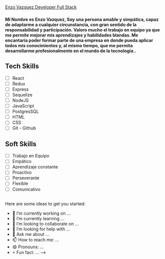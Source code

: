 [Enzo Vazquez Developer Full Stack](https://sites-cf.mhcache.com/t/298/291/1100298291/500/500011_586341793601770d6bn1b2_A_0x0/filters:watermark(/watermarks/logo.png,-2p,-2p,0,0,5):watermark(/watermarks/enhance_left_padding_v2.png,2p,-2p,5,0,5)/44p2-5oPEgm6sZmXZKLzMRagiec=/.jpg)

### <h4 > Mi Nombre es Enzo Vazquez, Soy una persona amable y simpática, capaz de adaptarme a cualquier circunstancia, con gran sentido de la responsabilidad y participación. Valoro mucho el trabajo en equipo ya que me permite mejorar mis aprendizajes y habilidades blandas. Me encantaría poder formar parte de una empresa en donde pueda aplicar todos mis conocimientos y, al mismo tiempo, que me permita desarrollarme profesionalmente en el mundo de la tecnología.. </h4>

## Tech Skills                 

- [ ] React                     
- [ ] Redux 
- [ ] Express
- [ ] Sequelize  
- [ ] NodeJS
- [ ] JavaScript
- [ ] PostgresSQL
- [ ] HTML
- [ ] CSS
- [ ] Git - Github

## Soft Skills

- [ ] Trabajo en Equipo
- [ ] Empático
- [ ] Aprendizaje constante
- [ ] Proactivo
- [ ] Perseverante
- [ ] Flexible
- [ ] Comunicativo

##



##



Here are some ideas to get you started:

- 🔭 I’m currently working on ...
- 🌱 I’m currently learning ...
- 👯 I’m looking to collaborate on ...
- 🤔 I’m looking for help with ...
- 💬 Ask me about ...
- 📫 How to reach me: ...
- 😄 Pronouns: ...
- ⚡ Fun fact: ...
-->
